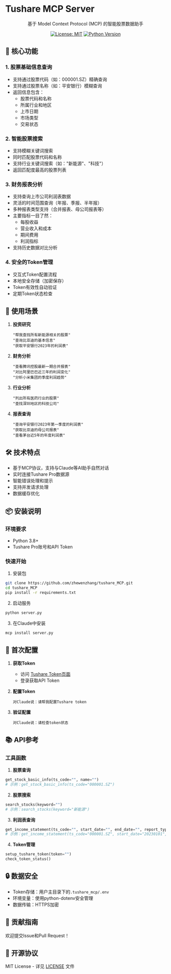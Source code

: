 # Tushare MCP Server

<div align="center">

基于 Model Context Protocol (MCP) 的智能股票数据助手

[![License: MIT](https://img.shields.io/badge/License-MIT-yellow.svg)](https://opensource.org/licenses/MIT)
[![Python Version](https://img.shields.io/badge/python-3.8%2B-blue)](https://www.python.org/downloads/)

</div>

## 🚀 核心功能

### 1. 股票基础信息查询
- 支持通过股票代码（如：000001.SZ）精确查询
- 支持通过股票名称（如：平安银行）模糊查询
- 返回信息包含：
  - 股票代码和名称
  - 所属行业和地区
  - 上市日期
  - 市场类型
  - 交易状态

### 2. 智能股票搜索
- 支持模糊关键词搜索
- 同时匹配股票代码和名称
- 支持行业关键词搜索（如："新能源"、"科技"）
- 返回匹配度最高的股票列表

### 3. 财务报表分析
- 支持查询上市公司利润表数据
- 灵活的时间范围查询（年报、季报、半年报）
- 多种报表类型支持（合并报表、母公司报表等）
- 主要指标一目了然：
  - 每股收益
  - 营业收入和成本
  - 期间费用
  - 利润指标
- 支持历史数据对比分析

### 4. 安全的Token管理
- 交互式Token配置流程
- 本地安全存储（加密保存）
- Token有效性自动验证
- 定期Token状态检查

## 🎯 使用场景

1. **投资研究**
   ```
   "帮我查找所有新能源相关的股票"
   "查询比亚迪的基本信息"
   "获取平安银行2023年的利润表"
   ```

2. **财务分析**
   ```
   "查看腾讯控股最新一期合并报表"
   "对比阿里巴巴近三年的利润变化"
   "分析小米集团的季度利润趋势"
   ```

3. **行业分析**
   ```
   "列出所有医药行业的股票"
   "查找深圳地区的科技公司"
   ```

4. **报表查询**
   ```
   "查询平安银行2023年第一季度的利润表"
   "获取比亚迪的母公司报表"
   "查看茅台近5年的年度利润表"
   ```

## 🛠️ 技术特点

- 基于MCP协议，支持与Claude等AI助手自然对话
- 实时连接Tushare Pro数据源
- 智能错误处理和提示
- 支持并发请求处理
- 数据缓存优化

## 📦 安装说明

### 环境要求
- Python 3.8+
- Tushare Pro账号和API Token

### 快速开始

1. 安装包
```bash
git clone https://github.com/zhewenzhang/tushare_MCP.git
cd tushare_MCP
pip install -r requirements.txt
```

2. 启动服务
```bash
python server.py
```

3. 在Claude中安装
```bash
mcp install server.py
```

## 🔑 首次配置

1. **获取Token**
   - 访问 [Tushare Token页面](https://tushare.pro/user/token)
   - 登录获取API Token

2. **配置Token**
   ```
   对Claude说：请帮我配置Tushare token
   ```

3. **验证配置**
   ```
   对Claude说：请检查token状态
   ```

## 📚 API参考

### 工具函数

1. **股票查询**
```python
get_stock_basic_info(ts_code="", name="")
# 示例：get_stock_basic_info(ts_code="000001.SZ")
```

2. **股票搜索**
```python
search_stocks(keyword="")
# 示例：search_stocks(keyword="新能源")
```

3. **利润表查询**
```python
get_income_statement(ts_code="", start_date="", end_date="", report_type="1")
# 示例：get_income_statement(ts_code="000001.SZ", start_date="20230101", end_date="20231231")
```

4. **Token管理**
```python
setup_tushare_token(token="")
check_token_status()
```

## 🔒 数据安全

- Token存储：用户主目录下的`.tushare_mcp/.env`
- 环境变量：使用python-dotenv安全管理
- 数据传输：HTTPS加密

## 🤝 贡献指南

欢迎提交Issue和Pull Request！

## 📄 开源协议

MIT License - 详见 [LICENSE](LICENSE) 文件 